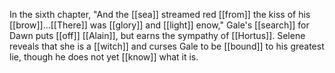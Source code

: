 
In the sixth chapter, "And the [[sea]] streamed red [[from]] the kiss of his [[brow]]...[[There]] was [[glory]] and [[light]] enow," Gale's [[search]] for Dawn puts [[off]] [[Alain]], but earns the sympathy of [[Hortus]]. Selene reveals that she is a [[witch]] and curses Gale to be [[bound]] to his greatest lie, though he does not yet [[know]] what it is.  